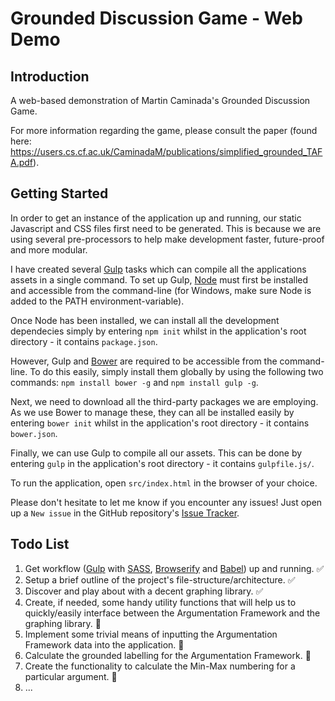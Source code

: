 # Grounded Discussion Game - Web Demo
## Introduction
A web-based demonstration of Martin Caminada's Grounded Discussion Game.

For more information regarding the game, please consult the paper (found here: https://users.cs.cf.ac.uk/CaminadaM/publications/simplified_grounded_TAFA.pdf).

## Getting Started
In order to get an instance of the application up and running, our static Javascript and CSS files first need to be generated. This is because we are using several pre-processors to help make development faster, future-proof and more modular.

I have created several [Gulp](http://gulpjs.com/) tasks which can compile all the applications assets in a single command. To set up Gulp, [Node](https://nodejs.org/en/) must first be installed and accessible from the command-line (for Windows, make sure Node is added to the PATH environment-variable).

Once Node has been installed, we can install all the development dependecies simply by entering `npm init` whilst in the application's root directory - it contains `package.json`.

However, Gulp and [Bower](https://babeljs.io/) are required to be accessible from the command-line. To do this easily, simply install them globally by using the following two commands: `npm install bower -g` and `npm install gulp -g`.

Next, we need to download all the third-party packages we are employing. As we use Bower to manage these, they can all be installed easily by entering `bower init` whilst in the application's root directory - it contains `bower.json`.

Finally, we can use Gulp to compile all our assets. This can be done by entering `gulp` in the application's root directory - it contains `gulpfile.js/`.

To run the application, open `src/index.html` in the browser of your choice.

Please don't hesitate to let me know if you encounter any issues! Just open up a `New issue` in the GitHub repository's [Issue Tracker](https://github.com/Braden1996/grounded-discussion-game/issues).

## Todo List
1. Get workflow ([Gulp](http://gulpjs.com/) with [SASS](http://sass-lang.com/), [Browserify](http://browserify.org/) and [Babel](https://babeljs.io/)) up and running. :white_check_mark:
2. Setup a brief outline of the project's file-structure/architecture. :white_check_mark:
3. Discover and play about with a decent graphing library. :white_check_mark:
4. Create, if needed, some handy utility functions that will help us to quickly/easily interface between the Argumentation Framework and the graphing library. :red_circle:
5. Implement some trivial means of inputting the Argumentation Framework data into the application. :red_circle:
6. Calculate the grounded labelling for the Argumentation Framework. :red_circle:
7. Create the functionality to calculate the Min-Max numbering for a particular argument. :red_circle:
8. ...
